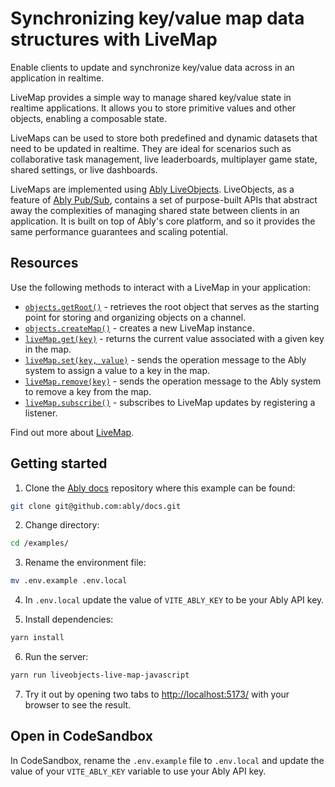 # Synchronizing key/value map data structures with LiveMap

Enable clients to update and synchronize key/value data across in an application in realtime.

LiveMap provides a simple way to manage shared key/value state in realtime applications. It allows you to store primitive values and other objects, enabling a composable state.

LiveMaps can be used to store both predefined and dynamic datasets that need to be updated in realtime. They are ideal for scenarios such as collaborative task management, live leaderboards, multiplayer game state, shared settings, or live dashboards.

LiveMaps are implemented using [Ably LiveObjects](https://ably.com/docs/liveobjects). LiveObjects, as a feature of [Ably Pub/Sub](https://ably.com/docs/products/channels), contains a set of purpose-built APIs that abstract away the complexities of managing shared state between clients in an application. It is built on top of Ably's core platform, and so it provides the same performance guarantees and scaling potential.

## Resources

Use the following methods to interact with a LiveMap in your application:

- [`objects.getRoot()`](https://ably.com/docs/liveobjects) - retrieves the root object that serves as the starting point for storing and organizing objects on a channel.
- [`objects.createMap()`](https://ably.com/docs/liveobjects) - creates a new LiveMap instance.
- [`liveMap.get(key)`](https://ably.com/docs/liveobjects/livemap) - returns the current value associated with a given key in the map.
- [`liveMap.set(key, value)`](https://ably.com/docs/liveobjects/livemap) - sends the operation message to the Ably system to assign a value to a key in the map.
- [`liveMap.remove(key)`](https://ably.com/docs/liveobjects/livemap) - sends the operation message to the Ably system to remove a key from the map.
- [`liveMap.subscribe()`](https://ably.com/docs/liveobjects/livemap) - subscribes to LiveMap updates by registering a listener.

Find out more about [LiveMap](https://ably.com/docs/liveobjects/livemap).

## Getting started

1. Clone the [Ably docs](https://github.com/ably/docs) repository where this example can be found:

```sh
git clone git@github.com:ably/docs.git
```

2. Change directory:

```sh
cd /examples/
```

3. Rename the environment file:

```sh
mv .env.example .env.local
```

4. In `.env.local` update the value of `VITE_ABLY_KEY` to be your Ably API key.

5. Install dependencies:

```sh
yarn install
```

6. Run the server:

```sh
yarn run liveobjects-live-map-javascript
```

7. Try it out by opening two tabs to [http://localhost:5173/](http://localhost:5173/) with your browser to see the result.

## Open in CodeSandbox

In CodeSandbox, rename the `.env.example` file to `.env.local` and update the value of your `VITE_ABLY_KEY` variable to use your Ably API key.
